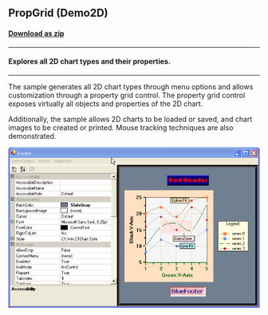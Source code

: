## PropGrid (Demo2D)
#### [Download as zip](https://grapecity.github.io/DownGit/#/home?url=https://github.com/GrapeCity/ComponentOne-WinForms-Samples/tree/master/NetFramework\Charts\CS\propGrid)
____
#### Explores all 2D chart types and their properties.
____
The sample generates all 2D chart types through menu options and allows customization through a property grid control.
The property grid control exposes virtually all objects and properties of the 2D chart.

Additionally, the sample allows 2D charts to be loaded or saved, and chart images to be created or printed. Mouse tracking techniques are also demonstrated.

![screenshot](screenshot.PNG)
